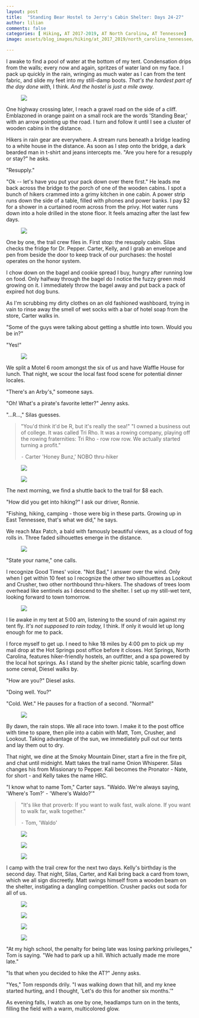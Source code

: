 ```yaml
---
layout: post
title:  "Standing Bear Hostel to Jerry's Cabin Shelter: Days 24-27"
author: lilian
comments: false
categories: [ Hiking, AT 2017-2019, AT North Carolina, AT Tennessee]
image: assets/blog_images/hiking/at_2017_2019/north_carolina_tennessee/day24-28/IMG_5514.JPG

---
```


I awake to find a pool of water at the bottom of my tent. Condensation drips from the walls; every now and again, spritzes of water land on my face. I pack up quickly in the rain, wringing as much water as I can from the tent fabric, and slide my feet into my still-damp boots. *That's the hardest part of the day done with,* I think. *And the hostel is just a mile away.*

<figure>
    <img src="{{site.baseurl}}/assets/blog_images/hiking/at_2017_2019/north_carolina_tennessee/day24-28/IMG_5412.JPG"/>
</figure>

One highway crossing later, I reach a gravel road on the side of a cliff. Emblazoned in orange paint on a small rock are the words 'Standing Bear,' with an arrow pointing up the road. I turn and follow it until I see a cluster of wooden cabins in the distance.

Hikers in rain gear are everywhere. A stream runs beneath a bridge leading to a white house in the distance. As soon as I step onto the bridge, a dark bearded man in t-shirt and jeans intercepts me. "Are you here for a resupply or stay?" he asks.

"Resupply."

"Ok -- let's have you put your pack down over there first." He leads me back across the bridge to the porch of one of the wooden cabins. I spot a bunch of hikers crammed into a grimy kitchen in one cabin. A power strip runs down the side of a table, filled with phones and power banks. I pay $2 for a shower in a curtained room across from the privy. Hot water runs down into a hole drilled in the stone floor. It feels amazing after the last few days.

<figure>
    <img src="{{site.baseurl}}/assets/blog_images/hiking/at_2017_2019/north_carolina_tennessee/day24-28/IMG_5426.JPG"/>
</figure>

One by one, the trail crew files in. First stop: the resupply cabin. Silas checks the fridge for Dr. Pepper. Carter, Kelly, and I grab an envelope and pen from beside the door to keep track of our purchases: the hostel operates on the honor system.

I chow down on the bagel and cookie spread I buy, hungry after running low on food. Only halfway through the bagel do I notice the fuzzy green mold growing on it. I immediately throw the bagel away and put back a pack of expired hot dog buns.

As I'm scrubbing my dirty clothes on an old fashioned washboard, trying in vain to rinse away the smell of wet socks with a bar of hotel soap from the store, Carter walks in.

"Some of the guys were talking about getting a shuttle into town. Would you be in?"

"Yes!"

<figure>
    <img src="{{site.baseurl}}/assets/blog_images/hiking/at_2017_2019/north_carolina_tennessee/day24-28/IMG_5425.JPG"/>
</figure>

We split a Motel 6 room amongst the six of us and have Waffle House for lunch. That night, we scour the local fast food scene for potential dinner locales.

"There's an Arby's," someone says.

"Oh! What's a pirate's favorite letter?" Jenny asks.

"...R...," Silas guesses.

>"You'd think it'd be R, but it's really the sea!"
"I owned a business out of college. It was called Tri Rho. It was a rowing company, playing off the rowing fraternities: Tri Rho - row row row. We actually started turning a profit."
>
>⁃ Carter 'Honey Bunz,' NOBO thru-hiker

<figure>
    <img src="{{site.baseurl}}/assets/blog_images/hiking/at_2017_2019/north_carolina_tennessee/day24-28/IMG_5427.JPG"/>
</figure>

<figure>
    <img src="{{site.baseurl}}/assets/blog_images/hiking/at_2017_2019/north_carolina_tennessee/day24-28/IMG_5429.JPEG"/>
</figure>

The next morning, we find a shuttle back to the trail for $8 each.

"How did you get into hiking?" I ask our driver, Ronnie.

"Fishing, hiking, camping - those were big in these parts. Growing up in East Tennessee, that's what we did," he says.

We reach Max Patch, a bald with famously beautiful views, as a cloud of fog rolls in. Three faded silhouettes emerge in the distance.

<figure>
    <img src="{{site.baseurl}}/assets/blog_images/hiking/at_2017_2019/north_carolina_tennessee/day24-28/IMG_5449.JPEG"/>
</figure>

"State your name," one calls.

I recognize Good Times' voice. "Not Bad," I answer over the wind.
Only when I get within 10 feet so I recognize the other two silhouettes as Lookout and Crusher, two other northbound thru-hikers. The shadows of trees loom overhead like sentinels as I descend to the shelter. I set up my still-wet tent, looking forward to town tomorrow.

<figure>
    <img src="{{site.baseurl}}/assets/blog_images/hiking/at_2017_2019/north_carolina_tennessee/day24-28/IMG_5454.JPG"/>
</figure>

I lie awake in my tent at 5:00 am, listening to the sound of rain against my tent fly. *It's not supposed to rain today,* I think. If only it would let up long enough for me to pack.

I force myself to get up. I need to hike 18 miles by 4:00 pm to pick up my mail drop at the Hot Springs post office before it closes. Hot Springs, North Carolina, features hiker-friendly hostels, an outfitter, and a spa powered by the local hot springs. As I stand by the shelter picnic table, scarfing down some cereal, Diesel walks by.

"How are you?" Diesel asks.

"Doing well. You?"

"Cold. Wet." He pauses for a fraction of a second. "Normal!"

<figure>
    <img src="{{site.baseurl}}/assets/blog_images/hiking/at_2017_2019/north_carolina_tennessee/day24-28/IMG_5459.JPG"/>
</figure>

By dawn, the rain stops. We all race into town. I make it to the post office with time to spare, then pile into a cabin with Matt, Tom, Crusher, and Lookout. Taking advantage of the sun, we immediately pull out our tents and lay them out to dry.

That night, we dine at the Smoky Mountain Diner, start a fire in the fire pit, and chat until midnight. Matt takes the trail name Onion Whisperer. Silas changes his from Missionary to Pepper. Kali becomes the Pronator - Nate, for short - and Kelly takes the name HRC.

"I know what to name Tom," Carter says. "Waldo. We're always saying, 'Where's Tom?' - 'Where's Waldo?'"

>"It's like that proverb: If you want to walk fast, walk alone. If you want to walk far, walk together."
>
>⁃ Tom, 'Waldo'

<figure>
    <img src="{{site.baseurl}}/assets/blog_images/hiking/at_2017_2019/north_carolina_tennessee/day24-28/IMG_5469.JPG"/>
</figure>

<figure>
    <img src="{{site.baseurl}}/assets/blog_images/hiking/at_2017_2019/north_carolina_tennessee/day24-28/IMG_5471.JPG"/>
</figure>

<figure>
    <img src="{{site.baseurl}}/assets/blog_images/hiking/at_2017_2019/north_carolina_tennessee/day24-28/IMG_5489.JPG"/>
</figure>

I camp with the trail crew for the next two days. Kelly's birthday is the second day. That night, Silas, Carter, and Kali bring back a card from town, which we all sign discreetly. Matt swings himself from a wooden beam on the shelter, instigating a dangling competition. Crusher packs out soda for all of us.

<figure>
    <img src="{{site.baseurl}}/assets/blog_images/hiking/at_2017_2019/north_carolina_tennessee/day24-28/IMG_5482.JPG"/>
</figure>

<figure>
    <img src="{{site.baseurl}}/assets/blog_images/hiking/at_2017_2019/north_carolina_tennessee/day24-28/IMG_5483.JPG"/>
</figure>

<figure>
    <img src="{{site.baseurl}}/assets/blog_images/hiking/at_2017_2019/north_carolina_tennessee/day24-28/IMG_5484.JPG"/>
</figure>

<figure>
    <img src="{{site.baseurl}}/assets/blog_images/hiking/at_2017_2019/north_carolina_tennessee/day24-28/IMG_5492.JPG"/>
</figure>

"At my high school, the penalty for being late was losing parking privileges," Tom is saying. "We had to park up a hill. Which actually made me more late."

"Is that when you decided to hike the AT?" Jenny asks.

"Yes," Tom responds drily. "I was walking down that hill, and my knee started hurting, and I thought, 'Let's do this for another six months.'"

As evening falls, I watch as one by one, headlamps turn on in the tents, filling the field with a warm, multicolored glow.

